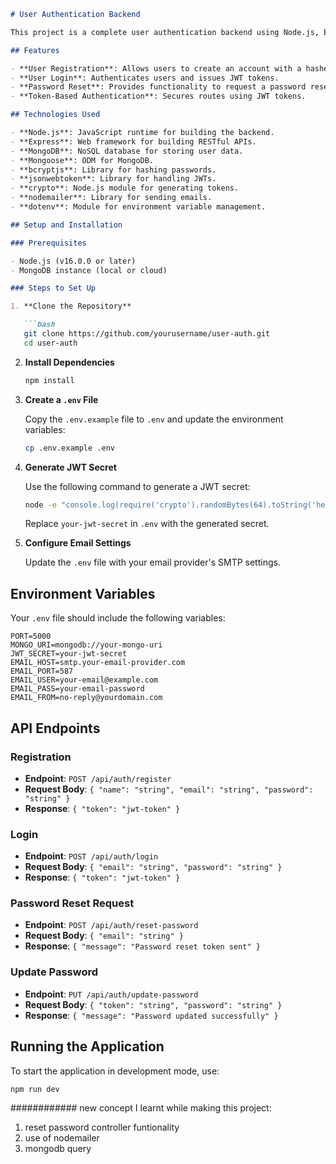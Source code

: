 ```markdown
# User Authentication Backend

This project is a complete user authentication backend using Node.js, Express, and MongoDB. It includes functionalities for user registration, login, password reset, and token management.

## Features

- **User Registration**: Allows users to create an account with a hashed password.
- **User Login**: Authenticates users and issues JWT tokens.
- **Password Reset**: Provides functionality to request a password reset and update the password.
- **Token-Based Authentication**: Secures routes using JWT tokens.

## Technologies Used

- **Node.js**: JavaScript runtime for building the backend.
- **Express**: Web framework for building RESTful APIs.
- **MongoDB**: NoSQL database for storing user data.
- **Mongoose**: ODM for MongoDB.
- **bcryptjs**: Library for hashing passwords.
- **jsonwebtoken**: Library for handling JWTs.
- **crypto**: Node.js module for generating tokens.
- **nodemailer**: Library for sending emails.
- **dotenv**: Module for environment variable management.

## Setup and Installation

### Prerequisites

- Node.js (v16.0.0 or later)
- MongoDB instance (local or cloud)

### Steps to Set Up

1. **Clone the Repository**

   ```bash
   git clone https://github.com/yourusername/user-auth.git
   cd user-auth
   ```

2. **Install Dependencies**

   ```bash
   npm install
   ```

3. **Create a `.env` File**

   Copy the `.env.example` file to `.env` and update the environment variables:

   ```bash
   cp .env.example .env
   ```

4. **Generate JWT Secret**

   Use the following command to generate a JWT secret:

   ```bash
   node -e "console.log(require('crypto').randomBytes(64).toString('hex'))"
   ```

   Replace `your-jwt-secret` in `.env` with the generated secret.

5. **Configure Email Settings**

   Update the `.env` file with your email provider's SMTP settings.

## Environment Variables

Your `.env` file should include the following variables:

```plaintext
PORT=5000
MONGO_URI=mongodb://your-mongo-uri
JWT_SECRET=your-jwt-secret
EMAIL_HOST=smtp.your-email-provider.com
EMAIL_PORT=587
EMAIL_USER=your-email@example.com
EMAIL_PASS=your-email-password
EMAIL_FROM=no-reply@yourdomain.com
```

## API Endpoints

### Registration

- **Endpoint**: `POST /api/auth/register`
- **Request Body**: `{ "name": "string", "email": "string", "password": "string" }`
- **Response**: `{ "token": "jwt-token" }`

### Login

- **Endpoint**: `POST /api/auth/login`
- **Request Body**: `{ "email": "string", "password": "string" }`
- **Response**: `{ "token": "jwt-token" }`

### Password Reset Request

- **Endpoint**: `POST /api/auth/reset-password`
- **Request Body**: `{ "email": "string" }`
- **Response**: `{ "message": "Password reset token sent" }`

### Update Password

- **Endpoint**: `PUT /api/auth/update-password`
- **Request Body**: `{ "token": "string", "password": "string" }`
- **Response**: `{ "message": "Password updated successfully" }`

## Running the Application

To start the application in development mode, use:

```bash
npm run dev
```

############
new concept I learnt while making this project:
1. reset password controller funtionality
2. use of nodemailer
3. mongodb query
